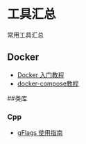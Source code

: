 # 工具汇总
常用工具汇总

## Docker
- [Docker 入门教程](http://www.ruanyifeng.com/blog/2018/02/docker-tutorial.html)
- [docker-compose教程](https://blog.csdn.net/pushiqiang/article/details/78682323)

##类库

### Cpp
- [gFlags 使用指南](https://www.jianshu.com/p/2179938a818d)
